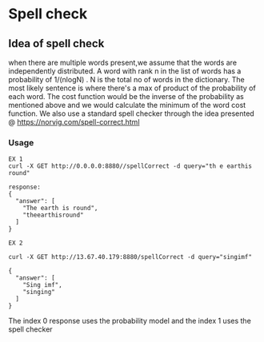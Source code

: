 # Spell check


## Idea of spell check

when there are multiple words present,we assume that the words are independently distributed. 
A word with rank n in the list of words has a probability of 1/(nlogN) . N is the total no of words in the dictionary.
The most likely sentence is where there's a max of product of the probability of each word.
The cost function would be the inverse of the probability as mentioned above and we would calculate the minimum of the word cost function. 
We also use a standard spell checker through the idea presented @ https://norvig.com/spell-correct.html


### Usage
```
EX 1
curl -X GET http://0.0.0.0:8880//spellCorrect -d query="th e earthis round"

response:
{
  "answer": [
    "The earth is round",
    "theearthisround"
  ]
}

EX 2

curl -X GET http://13.67.40.179:8880/spellCorrect -d query="singimf"

{
  "answer": [
    "Sing imf",
    "singing"
  ]
}
```
The index 0 response uses the probability model and the index 1 uses the spell checker

